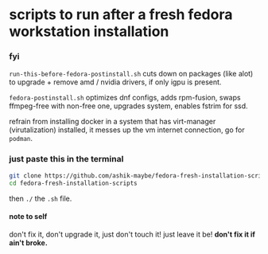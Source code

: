 # scripts to run after a fresh fedora workstation installation

### fyi

`run-this-before-fedora-postinstall.sh` cuts down on packages (like alot) to upgrade + remove amd / nvidia drivers, if only igpu is present.

`fedora-postinstall.sh` optimizes dnf configs, adds rpm-fusion, swaps ffmpeg-free with non-free one, upgrades system, enables fstrim for ssd.

refrain from installing docker in a system that has virt-manager (virutalization) installed, it messes up the vm internet connection, go for `podman`.

### just paste this in the terminal

```bash
git clone https://github.com/ashik-maybe/fedora-fresh-installation-scripts.git
cd fedora-fresh-installation-scripts
```

then `./` the `.sh` file.

#### note to self

don't fix it, don't upgrade it, just don't touch it! just leave it be! **don't fix it if ain't broke.**
